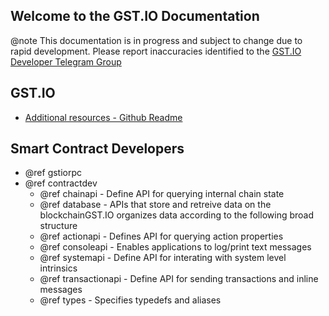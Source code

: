Welcome to the GST.IO Documentation
-----------------------------------

@note This documentation is in progress and subject to change due to rapid development. Please report inaccuracies identified to the [GST.IO Developer Telegram Group](https://t.me/joinchat/EaEnSUPktgfoI-XPfMYtcQ)

## GST.IO
 - [Additional resources - Github Readme](https://github.com/GSTIO/gst#readme)

## Smart Contract Developers
- @ref gstiorpc
- @ref contractdev
	- @ref chainapi - Define API for querying internal chain state
	- @ref database - APIs that store and retreive data on the blockchainGST.IO organizes data according to the following broad structure
	- @ref actionapi - Defines API for querying action properties
	- @ref consoleapi - Enables applications to log/print text messages
	- @ref systemapi - 	Define API for interating with system level intrinsics
	- @ref transactionapi - Define API for sending transactions and inline messages
	- @ref types - Specifies typedefs and aliases
	
	
